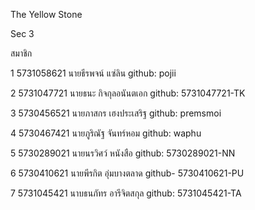 The Yellow Stone

Sec 3

สมาชิก

1 5731058621 นายธีรพจน์ แซ่ลิน github: pojii

2 5731047721 นายธนะ กิจกุลอนันตเอก github: 5731047721-TK

3 5730456521 นายภาสกร เฮงประเสริฐ github: premsmoi	

4 5730467421 นายภูริณัฐ จันทร์หอม github: waphu

5 5730289021 นายนรวิศว์ หนังสือ github: 5730289021-NN
		
6 5730410621 นายพีรกิต อุ่มบางตลาด github- 5730410621-PU

7 5731045421 นาบธนภัทร อารีจิตสกุล github: 5731045421-TA

	
